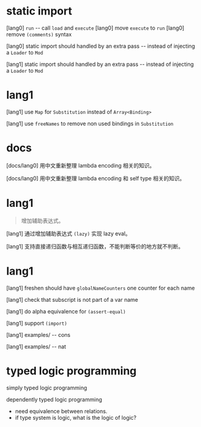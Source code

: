 # static import

[lang0] `run` -- call `load` and `execute`
[lang0] move `execute` to `run`
[lang0] remove `(comments)` syntax

[lang0] static import should handled by an extra pass -- instead of injecting a `Loader` to `Mod`

[lang1] static import should handled by an extra pass -- instead of injecting a `Loader` to `Mod`

# lang1

[lang1] use `Map` for `Substitution` instead of `Array<Binding>`

[lang1] use `freeNames` to remove non used bindings in `Substitution`

# docs

[docs/lang0] 用中文重新整理 lambda encoding 相关的知识。

[docs/lang0] 用中文重新整理 lambda encoding 和 self type 相关的知识。

# lang1

> 增加辅助表达式。

[lang1] 通过增加辅助表达式 `(lazy)` 实现 lazy eval。

[lang1] 支持直接递归函数与相互递归函数，不能判断等价的地方就不判断。

# lang1

[lang1] freshen should have `globalNameCounters` one counter for each name

[lang1] check that subscript is not part of a var name

[lang1] do alpha equivalence for `(assert-equal)`

[lang1] support `(import)`

[lang1] examples/ -- cons

[lang1] examples/ -- nat

# typed logic programming

simply typed logic programming

dependently typed logic programming

- need equivalence between relations.
- if type system is logic, what is the logic of logic?
